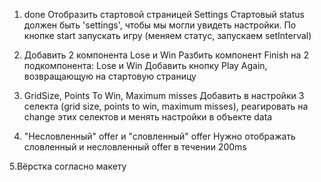 1. done
   Отобразить стартовой страницей Settings
   Стартовый status должен быть 'settings', чтобы мы могли увидеть настройки.
   По кнопке start запускать игру (меняем статус, запускаем setInterval)

2. Добавить 2 компонента Lose и Win
   Разбить компонент Finish на 2 подкомпонента: Lose и Win
   Добавить кнопку Play Again, возвращающую на стартовую страницу

3. GridSize, Points To Win, Maximum misses
   Добавить в настройки 3 селекта (grid size, points to win, maximum misses), реагировать на change этих селектов и менять настройки в объекте data

4. "Несловленный" offer и "словленный" offer
   Нужно отображать словленный и несловленный offer в течении 200ms

5.Вёрстка согласно макету
